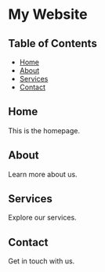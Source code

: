# My Website

## Table of Contents

- [Home](#home)
- [About](#about)
- [Services](#services)
- [Contact](#contact)

## Home
This is the homepage.

## About
Learn more about us.

## Services
Explore our services.

## Contact
Get in touch with us.
